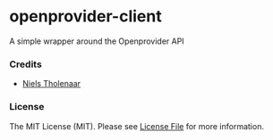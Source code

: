 openprovider-client
===================

A simple wrapper around the Openprovider API


### Credits

- [Niels Tholenaar](https://github.com/nielstholenaar)


### License

The MIT License (MIT). Please see [License File](https://github.com/nielstholenaar/openprovider-client/blob/master/LICENSE) for more information.
